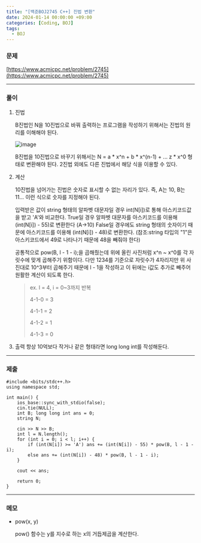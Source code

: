 ```yaml
---
title: "[백준BOJ2745 C++] 진법 변환"
date: 2024-01-14 00:00:00 +09:00
categories: [Coding, BOJ]
tags:
  - BOJ
---
```

### 문제
[https://www.acmicpc.net/problem/2745](https://www.acmicpc.net/problem/2745)

***

### 풀이
1. 진법

   B진법인 N을 10진법으로 바꿔 출력하는 프로그램을 작성하기 위해서는 진법의 원리를 이해해야 된다.

   ![image](https://github.com/doyeonghyun/doyeonghyun.github.io/assets/68155575/962ac05b-7c43-412f-a2c8-c7b6d3c7d1b9)

   B진법을 10진법으로 바꾸기 위해서는 N = a * x^n + b * x^(n-1) + ... z * x^0 형태로 변환해야 된다. 2진법 외에도 다른 진법에서 해당 식을 이용할 수 있다.

2. 계산

   10진법을 넘어가는 진법은 숫자로 표시할 수 없는 자리가 있다.
   즉, A는 10, B는 11... 이런 식으로 숫자를 지정해야 된다.
   
   입력받은 값이 string 형태의 알파벳 대문자일 경우 int(N[i])로 통해 아스키코드값을 받고 'A'와 비교한다.
   True일 경우 알파벳 대문자를 아스키코드를 이용해 (int(N[i]) - 55)로 변환한다 (A→10)
   False일 경우에도 string 형태의 숫자이기 때문에 아스키코드를 이용해 (int(N[i]) - 48)로 변환한다. (참조:string 타입의 "1"은 아스키코드에서 49로 나타나기 때문에 48을 빼줘야 한다)

   공통적으로 pow(B, l - 1 - i);을 곱해줬는데 위에 올린 사진처럼 x^n ~ x^0를 각 자릿수에 맞게 곱해주기 위함이다.
   다만 1234를 기준으로 자릿수가 4자리지만 위 사진대로 10^3부터 곱해주기 때문에 l - 1을 작성하고
   이 뒤에는 i값도 추가로 빼주어 원활한 계산이 되도록 한다.

   > ex. l = 4, i = 0~3까지 반복
   >
   > 4-1-0 = 3
   >
   > 4-1-1 = 2
   >
   > 4-1-2 = 1
   >
   > 4-1-3 = 0

4. 출력
   항상 10억보다 작거나 같은 형태라면 long long int를 작성해둔다.

***

### 제출
```
#include <bits/stdc++.h>
using namespace std;

int main() {
	ios_base::sync_with_stdio(false);
	cin.tie(NULL);
	int B; long long int ans = 0;
	string N;

	cin >> N >> B;
	int l = N.length();
	for (int i = 0; i < l; i++) {
		if (int(N[i]) >= 'A') ans += (int(N[i]) - 55) * pow(B, l - 1 - i);
		else ans += (int(N[i]) - 48) * pow(B, l - 1 - i);
	}

	cout << ans;

	return 0;
}
```

***

### 메모
- pow(x, y)

  pow() 함수는 y를 지수로 하는 x의 거듭제곱을 계산한다.
